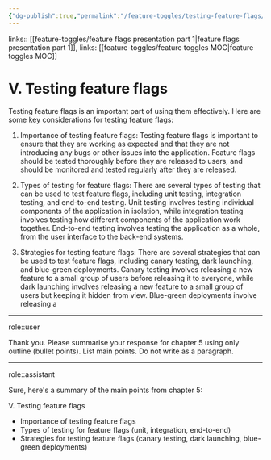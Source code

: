 ```yaml
---
{"dg-publish":true,"permalink":"/feature-toggles/testing-feature-flags/","tags":["feature-toggles"],"created":"","updated":""}
---
```


links:: [[feature-toggles/feature flags presentation part 1\|feature flags presentation part 1]], links: [[feature-toggles/feature toggles MOC\|feature toggles MOC]]

# V. Testing feature flags


Testing feature flags is an important part of using them effectively. Here are some key considerations for testing feature flags:

1. Importance of testing feature flags: Testing feature flags is important to ensure that they are working as expected and that they are not introducing any bugs or other issues into the application. Feature flags should be tested thoroughly before they are released to users, and should be monitored and tested regularly after they are released.

2. Types of testing for feature flags: There are several types of testing that can be used to test feature flags, including unit testing, integration testing, and end-to-end testing. Unit testing involves testing individual components of the application in isolation, while integration testing involves testing how different components of the application work together. End-to-end testing involves testing the application as a whole, from the user interface to the back-end systems.

3. Strategies for testing feature flags: There are several strategies that can be used to test feature flags, including canary testing, dark launching, and blue-green deployments. Canary testing involves releasing a new feature to a small group of users before releasing it to everyone, while dark launching involves releasing a new feature to a small group of users but keeping it hidden from view. Blue-green deployments involve releasing a

<hr class="__chatgpt_plugin">

role::user

Thank you. Please summarise your response for chapter 5 using only outline (bullet points). List main points. Do not write as a paragraph.

<hr class="__chatgpt_plugin">

role::assistant

Sure, here's a summary of the main points from chapter 5:

V. Testing feature flags
- Importance of testing feature flags
- Types of testing for feature flags (unit, integration, end-to-end)
- Strategies for testing feature flags (canary testing, dark launching, blue-green deployments)
